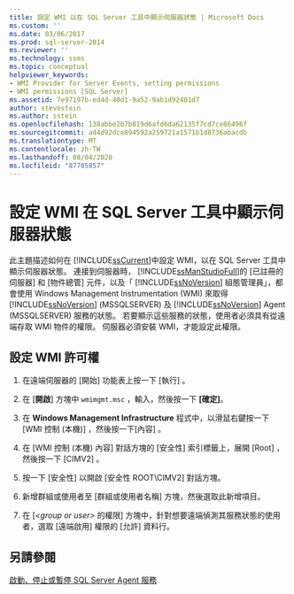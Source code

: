 ```yaml
---
title: 設定 WMI 以在 SQL Server 工具中顯示伺服器狀態 | Microsoft Docs
ms.custom: ''
ms.date: 03/06/2017
ms.prod: sql-server-2014
ms.reviewer: ''
ms.technology: ssms
ms.topic: conceptual
helpviewer_keywords:
- WMI Provider for Server Events, setting permissions
- WMI permissions [SQL Server]
ms.assetid: 7e97197b-ed4d-40d1-9a52-9ab1d92401d7
author: stevestein
ms.author: sstein
ms.openlocfilehash: 138abbe2b7b819d6afd6da62135f7cd7ce86496f
ms.sourcegitcommit: ad4d92dce894592a259721a1571b1d8736abacdb
ms.translationtype: MT
ms.contentlocale: zh-TW
ms.lasthandoff: 08/04/2020
ms.locfileid: "87705857"
---
```

# <a name="configure-wmi-to-show-server-status-in-sql-server-tools"></a>設定 WMI 在 SQL Server 工具中顯示伺服器狀態
  此主題描述如何在 [!INCLUDE[ssCurrent](../includes/sscurrent-md.md)]中設定 WMI，以在 SQL Server 工具中顯示伺服器狀態。 連接到伺服器時， [!INCLUDE[ssManStudioFull](../includes/ssmanstudiofull-md.md)]的 [已註冊的伺服器] 和 [物件總管] 元件，以及「 [!INCLUDE[ssNoVersion](../includes/ssnoversion-md.md)] 組態管理員」，都會使用 Windows Management Instrumentation (WMI) 來取得 [!INCLUDE[ssNoVersion](../includes/ssnoversion-md.md)] (MSSQLSERVER) 及 [!INCLUDE[ssNoVersion](../includes/ssnoversion-md.md)] Agent (MSSQLSERVER) 服務的狀態。 若要顯示這些服務的狀態，使用者必須具有從遠端存取 WMI 物件的權限。 伺服器必須安裝 WMI，才能設定此權限。  
  
##  <a name="to-configure-wmi-permission"></a><a name="SSMSProcedure"></a>設定 WMI 許可權  
  
1.  在遠端伺服器的 [開始]  功能表上按一下 [執行]  。  
  
2.  在 [**開啟**] 方塊中 `wmimgmt.msc` ，輸入，然後按一下 **[確定]**。  
  
3.  在 **Windows Management Infrastructure** 程式中，以滑鼠右鍵按一下 [WMI 控制 (本機)]  ，然後按一下[內容]  。  
  
4.  在 [WMI 控制 (本機) 內容]  對話方塊的 [安全性]  索引標籤上，展開 [Root]  ，然後按一下 [CIMV2]  。  
  
5.  按一下 [安全性]  以開啟 [安全性 ROOT\CIMV2]  對話方塊。  
  
6.  新增群組或使用者至 [群組或使用者名稱]  方塊，然後選取此新增項目。  
  
7.  在 [_\<group or user>_ 的權限] 方塊中，針對想要遠端偵測其服務狀態的使用者，選取 [遠端啟用] 權限的 [允許] 資料行。  
  
## <a name="see-also"></a>另請參閱  
 [啟動、停止或暫停 SQL Server Agent 服務](agent/start-stop-or-pause-the-sql-server-agent-service.md)  
  
  
